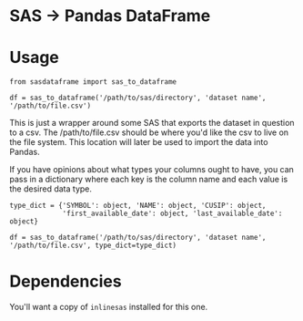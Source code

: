 # SAS -> Pandas DataFrame #

# Usage #


    from sasdataframe import sas_to_dataframe

    df = sas_to_dataframe('/path/to/sas/directory', 'dataset name', '/path/to/file.csv')

This is just a wrapper around some SAS that exports the dataset in question to a csv. The /path/to/file.csv should be where you'd like the csv to live on the file system. This location will later be used to import the data into Pandas.

If you have opinions about what types your columns ought to have, you can pass in a dictionary where each key is the column name and each value is the desired data type.

    type_dict = {'SYMBOL': object, 'NAME': object, 'CUSIP': object, 
                 'first_available_date': object, 'last_available_date': object}

    df = sas_to_dataframe('/path/to/sas/directory', 'dataset name', '/path/to/file.csv', type_dict=type_dict)

# Dependencies #

You'll want a copy of `inlinesas` installed for this one. 

